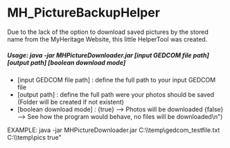 # MH_PictureBackupHelper
Due to the lack of the option to download saved pictures by the stored name from the MyHeritage Website, this little HelperTool was created.

##### Usage: java -jar MHPictureDownloader.jar [input GEDCOM file path] [output path] [boolean download mode]
  - [input GEDCOM file path] : define the full path to your input GEDCOM file
  - [output path] : define the full path were your photos should be saved (Folder will be created if not existent)
  - [boolean download mode] :     {true} --> Photos will be downloaded  {false} --> See how the program would behave, no files will be downloaded\n")

EXAMPLE: java -jar MHPictureDownloader.jar C:\\\\temp\\gedcom_testfile.txt C:\\\\temp\\pics true"
